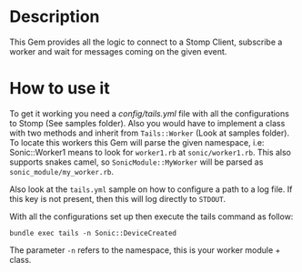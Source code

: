 # Description

This Gem provides all the logic to connect to a Stomp Client, subscribe a worker and wait for messages coming on the given event.

# How to use it

To get it working you need a *config/tails.yml* file with all the configurations to Stomp (See samples folder). Also you would have to implement a class with two methods and inherit from `Tails::Worker` (Look at samples folder). To locate this workers this Gem will parse the given namespace, i.e: Sonic::Worker1 means to look for `worker1.rb` at `sonic/worker1.rb`. This also supports snakes camel, so `SonicModule::MyWorker` will be parsed as `sonic_module/my_worker.rb`.

Also look at the `tails.yml` sample on how to configure a path to a log file. If this key is not present, then this will log directly to `STDOUT`.

With all the configurations set up then execute the tails command as follow:

`bundle exec tails -n Sonic::DeviceCreated`

The parameter `-n` refers to the namespace, this is your worker module + class.
